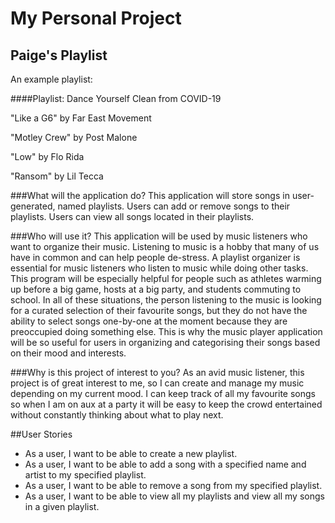 # My Personal Project

## Paige's Playlist

An example playlist:

####Playlist: Dance Yourself Clean from COVID-19

"Like a G6" by Far East Movement

"Motley Crew" by Post Malone

"Low" by Flo Rida

"Ransom" by Lil Tecca

###What will the application do?
This application will store songs in user-generated, named playlists. 
Users can add or remove songs to their playlists.
Users can view all songs located in their playlists.

###Who will use it?
This application will be used by music listeners who want to organize their music. 
Listening to music is a hobby that many of us have in common and can help people de-stress.
A playlist organizer is essential for music listeners who listen to music while doing other tasks.
This program will be especially helpful for people such as athletes warming up before a big game, 
hosts at a big party, and students commuting to school. 
In all of these situations, the person listening to the music is looking for a curated selection 
of their favourite songs, but they do not have the ability to select songs one-by-one at the moment
because they are preoccupied doing something else. 
This is why the music player application will be so useful for users in organizing and categorising 
their songs based on their mood and interests.

###Why is this project of interest to you?
As an avid music listener, this project is of great interest to me, so I can create and manage my music
depending on my current mood. I can keep track of all my favourite songs so when I am on aux at a party 
it will be easy to keep the crowd entertained without constantly thinking about what to play next.

##User Stories

- As a user, I want to be able to create a new playlist.
- As a user, I want to be able to add a song with a specified name and artist to my specified playlist.
- As a user, I want to be able to remove a song from my specified playlist.
- As a user, I want to be able to view all my playlists and view all my songs in a given playlist.








